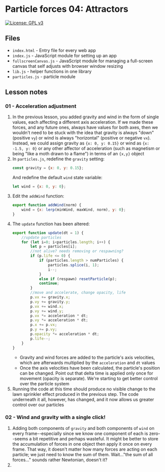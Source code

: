 # Particle forces 04: Attractors

[![License: GPL v3](https://img.shields.io/badge/License-GPLv3-blue.svg)](https://www.gnu.org/licenses/gpl-3.0)

## Files

* <code>index.html</code> - Entry file for every web app
* <code>index.js</code> - JavaScript module for setting up an app
* <code>fullscreenCanvas.js</code> - JavaScript module for managing a full-screen canvas that self adjusts with browser window resizing
* <code>lib.js</code> - helper functions in one library
* <code>particles.js</code> - particle module

## Lesson notes

### 01 - Acceleration adjustment

1. In the previous lesson, you added gravity and wind in the form of single values, each affecting a different axis acceleration. If we made these forces, and any future ones, always have values for both axes, then we wouldn't need to be stuck with the idea that gravity is always "down" (positive <code>vy</code>) or wind is always "horizontal" (positive or negative <code>vx</code>). Instead, we could assign gravity as <code>{x: 0, y: 0.15}</code> or wind as <code>{x: -1.5, y: 0}</code> or any other affector of acceleration (such as magnetism or being "like a moth drawn to a flame") in terms of an <code>{x,y}</code> object
2. In <code>particles.js</code>, redefine the <code>gravity</code> setting:
    ```js
    const gravity = {x: 0, y: 0.15};
    ```
    And redefine the default <code>wind</code> state variable:
    ```js
    let wind = {x: 0, y: 0};
    ```
3. Edit the <code>addWind</code> function:
    ```js
    export function addWind(norm) {
        wind = {x: lerp(minWind, maxWind, norm), y: 0};
    }
    ```
4. The <code>update</code> function has been altered:
    ```js
    export function update(dt = 1) {
        //update particles
        for (let i=0; i<particles.length; i++) {
            let p = particles[i];
            //not alive? needs removing or respawning?
            if (p.life <= 0) {
                if (particles.length > numParticles) {
                    particles.splice(i, 1);
                    i--;
                }
                else if (respawn) resetParticle(p);
                continue;
            }
            //move and accelerate, change opacity, life
            p.vx += gravity.x;
            p.vy += gravity.y;
            p.vx += wind.x;
            p.vy += wind.y;
            p.vx *= acceleration * dt;
            p.vy *= acceleration * dt;
            p.x += p.vx;
            p.y += p.vy;
            p.opacity *= acceleration * dt;
            p.life--;
        }
    }
    ```
    * Gravity and wind forces are added to the particle's axis velocities, which are afterwards multiplied by the <code>acceleration</code> and <code>dt</code> values
    * Once the axis velocities have been calculated, the particle's position can be changed. Point out that delta time is applied only once for movement (opacity is separate). We're starting to get better control over the particle system
5. Running the code at this time should produce no visible change to the lawn sprinkler effect produced in the previous step. The code underneath it all, however, has changed, and it now allows us greater control over our particles

### 02 - Wind and gravity with a single click!

1. Adding both components of <code>gravity</code> and both components of <code>wind</code> on every frame--especially since we know one component of each is zero--seems a bit repetitive and perhaps wasteful. It might be better to store the accumulation of forces in one object then apply it once on every frame. That way, it doesn't matter how many forces are acting on each particle; we just need to know the sum of them. Wait..."the sum of all forces..." sounds rather Newtonian, doesn't it?
2. 